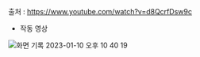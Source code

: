 출처 : https://www.youtube.com/watch?v=d8QcrfDsw9c
- 작동 영상

![화면 기록 2023-01-10 오후 10 40 19](https://user-images.githubusercontent.com/45099438/211566693-c1df7239-8b66-431d-b8bf-733d6a08210c.gif)


